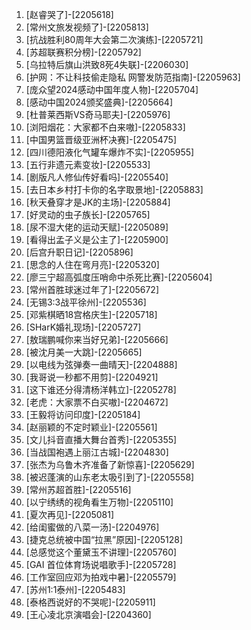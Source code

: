 
1. [赵睿哭了]-[2205618]
1. [常州文旅发视频了]-[2205813]
1. [抗战胜利80周年大会第二次演练]-[2205721]
1. [苏超联赛积分榜]-[2205792]
1. [乌拉特后旗山洪致8死4失联]-[2206030]
1. [护网：不让科技偷走隐私 网警发防范指南]-[2205963]
1. [庞众望2024感动中国年度人物]-[2205704]
1. [感动中国2024颁奖盛典]-[2205664]
1. [杜普莱西斯VS奇马耶夫]-[2205976]
1. [浏阳烟花：大家都不白来嗷]-[2205833]
1. [中国男篮晋级亚洲杯决赛]-[2205475]
1. [四川德阳液化气罐车爆炸不实]-[2205955]
1. [五行非遗元素变妆]-[2205533]
1. [剧版凡人修仙传好看吗]-[2205540]
1. [去日本乡村打卡你的名字取景地]-[2205883]
1. [秋天叠穿才是JK的主场]-[2205884]
1. [好灵动的虫子族长]-[2205765]
1. [尿不湿大佬的运动天赋]-[2205089]
1. [看得出孟子义是公主了]-[2205900]
1. [后宫升职日记]-[2205896]
1. [思念的人住在弯月亮]-[2205320]
1. [廖三宁超高弧度压哨命中杀死比赛]-[2205604]
1. [常州首胜球迷过年了]-[2205672]
1. [无锡3:3战平徐州]-[2205536]
1. [邓紫棋晒18宫格庆生]-[2205718]
1. [SHarK婚礼现场]-[2205727]
1. [敖瑞鹏喊你来当好兄弟]-[2205666]
1. [被沈月美一大跳]-[2205665]
1. [以电线为弦弹奏一曲晴天]-[2204888]
1. [我哥说一秒都不用剪]-[2204921]
1. [这下谁还分得清杨洋韩立]-[2205278]
1. [老虎：大家票不白买嗷]-[2204672]
1. [王毅将访问印度]-[2205184]
1. [赵丽颖的不定时颖业]-[2205561]
1. [文儿抖音直播大舞台首秀]-[2205355]
1. [当战国袍遇上丽江古城]-[2204830]
1. [张杰为乌鲁木齐准备了新惊喜]-[2205629]
1. [被迟蓬演的山东老太吸引到了]-[2205558]
1. [常州苏超首胜]-[2205516]
1. [以宁绣绣的视角看生万物]-[2205110]
1. [夏次再见]-[2205081]
1. [给闺蜜做的八菜一汤]-[2204976]
1. [捷克总统被中国“拉黑”原因]-[2205128]
1. [总感觉这个董黛玉不讲理]-[2205760]
1. [GAI 首位体育场说唱歌手]-[2205728]
1. [工作室回应邓为拍戏中暑]-[2205579]
1. [苏州1:1泰州]-[2205483]
1. [泰格西说好的不哭呢]-[2205911]
1. [王心凌北京演唱会]-[2204360]